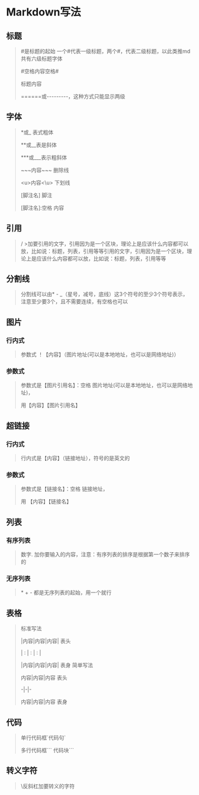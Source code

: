 # Markdown写法

## 标题

> #是标题的起始 一个#代表一级标题，两个#，代表二级标题，以此类推md共有六级标题字体
>
> #空格内容空格# 
>
> 标题内容
>
> ======或---------，这种方式只能显示两级

## 字体

> \*或\_ 表式粗体
>
> \*\*或\_\_表是斜体
>
> ***或\_\_\_表示粗斜体
>
> \~\~\~内容\~\~\~ 删除线
>
> \<u\>内容\<\\u\>  下划线
>
> \[脚注名\]	脚注
>
> \[脚注名\]\:空格 内容

## 引用

> / >加要引用的文字，引用因为是一个区块，理论上是应该什么内容都可以放，比如说：标题，列表，引用等等引用的文字，引用因为是一个区块，理论上是应该什么内容都可以放，比如说：标题，列表，引用等等

## 分割线

> 分割线可以由* - _（星号，减号，底线）这3个符号的至少3个符号表示，注意至少要3个，且不需要连续，有空格也可以

## 图片

### 行内式

> 参数式 ！【内容】（图片地址(可以是本地地址，也可以是网络地址)）

### 参数式

> 参数式是【图片引用名】：空格 图片地址(可以是本地地址，也可以是网络地址)，
>
>  用【内容】【图片引用名】

## 超链接

### 行内式

> 行内式是【内容】（链接地址），符号的是英文的

### 参数式

> 参数式是【链接名】：空格 链接地址，
>
> 用 【内容】【链接名】

##  列表

### 有序列表

> 数字. 加你要输入的内容，注意：有序列表的排序是根据第一个数子来排序的

### 无序列表

> \*   \+   \- 都是无序列表的起始，用一个就行

## 表格

> 标准写法
>
> |内容|内容|内容|   表头
>
> | :    | :    | :    |
>
>|内容|内容|内容|  表身
> 简单写法
>
> 内容|内容|内容	表头
>
> -|-|-
> 
> 内容|内容|内容	表身


## 代码

> 单行代码框\`代码句\` 
>
> 多行代码框\`\`\` 代码块\`\`\`
>

## 转义字符

> \反斜杠加要转义的字符

